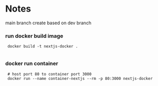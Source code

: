 # Notes
main branch create based on dev branch
### run docker build image
```shell
 docker build -t nextjs-docker .
 
```

### docker run container
```shell
 # host port 80 to container port 3000
 docker run --name container-nextjs --rm -p 80:3000 nextjs-docker
```